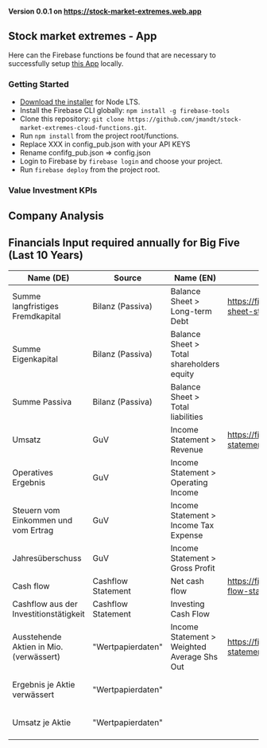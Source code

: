 #### Version 0.0.1 on https://stock-market-extremes.web.app
## Stock market extremes - App 

Here can the Firebase functions be found that are necessary to successfully setup 
[this App](https://github.com/jmandt/stock-market-extremes-ionic-app) locally.


### Getting Started

* [Download the installer](https://nodejs.org/) for Node LTS.
* Install the Firebase CLI globally: `npm install -g firebase-tools`
* Clone this repository: `git clone https://github.com/jmandt/stock-market-extremes-cloud-functions.git`.
* Run `npm install` from the project root/functions.
* Replace XXX in config_pub.json with your API KEYS
* Rename confifg_pub.json => config.json
* Login to Firebase by `firebase login` and choose your project.
* Run `firebase deploy` from the project root.

### Value Investment KPIs

## Company Analysis


##


## Financials Input required annually for Big Five (Last 10 Years)

|Name (DE)|Source|Name (EN)|Finacial Modeling Prep API| Comments |
|---|---|---|---|---|
|Summe langfristiges Fremdkapital| Bilanz (Passiva)  | Balance Sheet > Long-term Debt  | https://financialmodelingprep.com/api/v3/financials/balance-sheet-statement/AAPL  |   |
|Summe Eigenkapital   | Bilanz (Passiva)  | Balance Sheet > Total shareholders equity  |   |   |
|Summe Passiva   | Bilanz (Passiva)  | Balance Sheet > Total liabilities  |   |   |
|Umsatz   | GuV  | Income Statement > Revenue  | https://financialmodelingprep.com/api/v3/financials/income-statement/AAPL  |   |
|Operatives Ergebnis   | GuV  | Income Statement > Operating Income  |   |   |
|Steuern vom Einkommen und vom Ertrag   | GuV | Income Statement > Income Tax Expense  |   |   |
|Jahresüberschuss | GuV  | Income Statement > Gross Profit  |   |   |
|Cash flow   | Cashflow Statement  | Net cash flow | https://financialmodelingprep.com/api/v3/financials/cash-flow-statement/AAPL  |   |
|Cashflow aus der Investitionstätigkeit   | Cashflow Statement | Investing Cash Flow  |   |   |
|Ausstehende Aktien in Mio. (verwässert)  | "Wertpapierdaten"  |  Income Statement > Weighted Average Shs Out | https://financialmodelingprep.com/api/v3/financials/income-statement/AAPL  |   |
|Ergebnis je Aktie verwässert   | "Wertpapierdaten"  |   |   | Kann man auch berechnen  |
|Umsatz je Aktie   | "Wertpapierdaten"  |   |   | Kann man auch berechnen |



